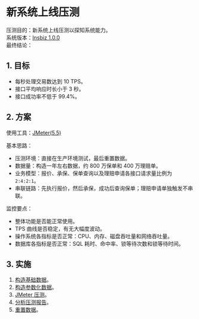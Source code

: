 # 新系统上线压测<!-- omit in toc -->

压测目的：新系统上线压测以探知系统能力。  
系统版本：[Insbiz 1.0.0](../../../releases/v1.0.0)  
最终结论：

## 1. 目标

- 每秒处理交易数达到 10 TPS。
- 接口平均响应时长小于 3 秒。
- 接口成功率不低于 99.4%。

## 2. 方案

使用工具：[JMeter(5.5)](https://github.com/itabbot/learn/blob/main/性能测试/1.测试工具/1.1.JMeter.md)

基本思路：

- 压测环境：直接在生产环境测试，最后重置数据。
- 数据量：构造一年左右数据，约 800 万保单和 400 万理赔单。
- 业务模型：报价、承保、保单查询以及理赔申请各接口请求量比例为 `2:4:2:1`。
- 串联链路：先执行报价，然后承保，成功后查询保单；理赔申请单独触发不串联。

监控要点：

- 整体功能是否能正常使用。
- TPS 曲线是否稳定，有无大幅度波动。
- 操作系统各指标是否正常：CPU、内存、磁盘吞吐量和网络吞吐量。
- 数据库各指标是否正常：SQL 耗时、命中率、锁等待次数和锁等待时间。

## 3. 实施

1. [构造基础数据](./构造基础数据.md)。
2. [构造参数化数据](./构造参数化数据.md)。
3. [JMeter 压测](./JMeter压测.md)。
4. [分析压测报告](./分析压测报告.md)。
5. [重置数据](./重置数据.md)。
